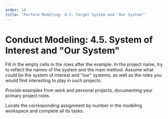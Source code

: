 ```yaml
---
order: 18
title: 'Perform Modeling: 4.5. Target System and "Our System"'
---
```


# Conduct Modeling: 4.5. System of Interest and "Our System"

Fill in the empty cells in the rows after the example. In the project name, try to reflect the names of the system and the main method. Assume what could be the system of interest and "our" systems, as well as the roles you would find interesting to play in such projects.

Provide examples from work and personal projects, documenting your primary project roles.

Locate the corresponding assignment by number in the modeling workspace and complete all its tasks.